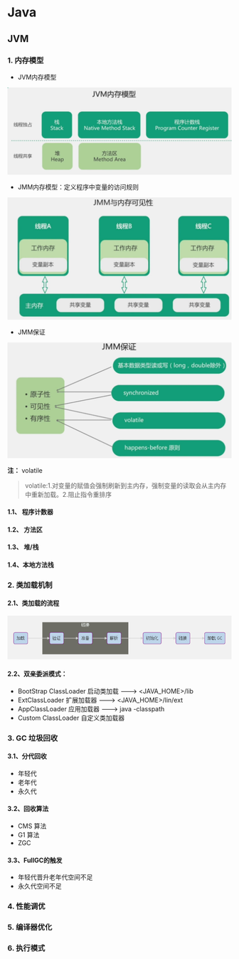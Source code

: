 # Java

## JVM

### 1. 内存模型

- JVM内存模型

![JVM内存模型](img\jvm_01.jpg 'JVM内存模型')

- JMM内存模型：定义程序中变量的访问规则

![JVM内存模型](img\jvm_02.jpg 'JVM内存模型')

- JMM保证

![JVM内存模型](img\jvm_03.jpg 'JVM内存模型')

**注：** volatile

> volatile:1.对变量的赋值会强制刷新到主内存，强制变量的读取会从主内存中重新加载。2.阻止指令重排序
  
#### 1.1、 程序计数器

#### 1.2、 方法区

#### 1.3、 堆/栈

#### 1.4、本地方法栈

### 2. 类加载机制

#### 2.1、类加载的流程

![类加载](img\jvm_04.png '类加载流程')

#### 2.2、双亲委派模式：

- BootStrap ClassLoader 启动类加载 --->  <JAVA_HOME>/lib
- ExtClassLoader 扩展加载器  --->  <JAVA_HOME>/lin/ext
- AppClassLoader 应用加载器   --->   java -classpath
- Custom ClassLoader 自定义类加载器

### 3. GC 垃圾回收

#### 3.1、分代回收

- 年轻代
- 老年代
- 永久代

#### 3.2、回收算法

- CMS 算法
- G1 算法
- ZGC

#### 3.3、FullGC的触发

- 年轻代晋升老年代空间不足
- 永久代空间不足

### 4. 性能调优

### 5. 编译器优化

### 6. 执行模式